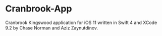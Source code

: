 # Cranbrook-App
Cranbrook Kingswood application for iOS 11 written in Swift 4 and XCode 9.2 by Chase Norman and Aziz Zaynutdinov.
